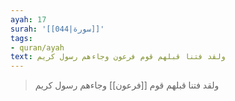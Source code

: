 ```yaml
---
ayah: 17
surah: '[[044|سورة]]'
tags:
- quran/ayah
text: ولقد فتنا قبلهم قوم فرعون وجاءهم رسول كريم
---
```

> ولقد فتنا قبلهم قوم [[فرعون]] وجاءهم رسول كريم
